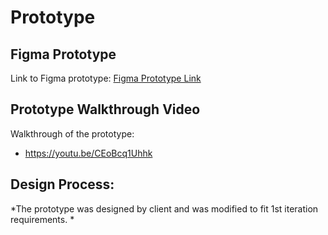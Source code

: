 # Prototype

## Figma Prototype

Link to Figma prototype:
[Figma Prototype Link](https://www.figma.com/board/Vs4GRRshpCffkFuZ2PIsqy/2024_09_15-Updated-Slides?node-id=0-753&t=x34RnIW4NrGNA7b9-1)

## Prototype Walkthrough Video

Walkthrough of the prototype:

* https://youtu.be/CEoBcq1Uhhk

## Design Process:

*The prototype was designed by client and was modified to fit 1st iteration requirements. *


